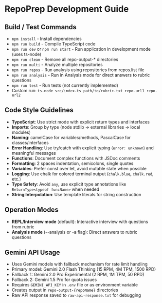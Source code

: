 # RepoPrep Development Guide

## Build / Test Commands
- `npm install` - Install dependencies
- `npm run build` - Compile TypeScript code
- `npm run dev` or `npm run start` - Run application in development mode (uses ts-node)
- `npm run clean` - Remove all repo-output-* directories
- `npm run multi` - Analyze multiple repositories
- `npm run repos` - Run analysis using repositories from repos.list file
- `npm run analysis` - Run in Analysis mode for direct answers to rubric questions
- `npm run test` - Run tests (not currently implemented)
- Custom run: `ts-node src/index.ts path/to/rubric.txt repo-url1 repo-url2`

## Code Style Guidelines
- **TypeScript**: Use strict mode with explicit return types and interfaces
- **Imports**: Group by type (node stdlib → external libraries → local modules)
- **Naming**: camelCase for variables/methods, PascalCase for classes/interfaces
- **Error Handling**: Use try/catch with explicit typing (`error: unknown`) and meaningful messages
- **Functions**: Document complex functions with JSDoc comments
- **Formatting**: 2 spaces indentation, semicolons, single quotes
- **Variables**: Prefer const over let, avoid mutable state when possible
- **Logging**: Use chalk for colored terminal output (`chalk.blue`, `chalk.red`, etc.)
- **Type Safety**: Avoid `any`, use explicit type annotations like `ReturnType<typeof funcName>` when needed
- **String Interpolation**: Use template literals for string construction

## Operation Modes
- **REPL/Interview mode** (default): Interactive interview with questions from rubric
- **Analysis mode** (--analysis or -a flag): Direct answers to rubric questions

## Gemini API Usage
- Uses Gemini models with fallback mechanism for rate limit handling
- Primary model: Gemini 2.0 Flash Thinking (15 RPM, 4M TPM, 1500 RPD)
- Fallback 1: Gemini 2.0 Pro Experimental (2 RPM, 1M TPM, 50 RPD)
- Fallback 2: Gemini 1.5 Pro for quota issues
- Requires `GEMINI_API_KEY` in `.env` file or as environment variable
- Creates output in `repo-output-{repoName}` directories
- Raw API response saved to `raw-api-response.txt` for debugging